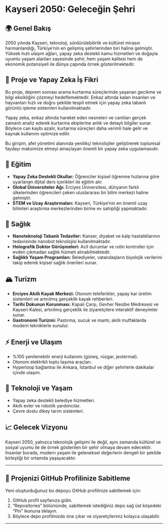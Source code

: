 # Kayseri 2050: Geleceğin Şehri

## 🌍 Genel Bakış
2050 yılında Kayseri, teknoloji, sürdürülebilirlik ve kültürel mirasın harmanlandığı, Türkiye’nin en gelişmiş şehirlerinden biri haline gelmiştir. Yüksek hızlı ulaşım ağları, yapay zeka destekli kamu hizmetleri ve doğayla uyumlu yaşam alanları sayesinde şehir, hem yaşam kalitesi hem de ekonomik potansiyeli ile dünya çapında örnek gösterilmektedir.

## 🚀 Proje ve Yapay Zeka İş Fikri

Bu proje, deprem sonrası arama kurtarma süreçlerinde yaşanan gecikme ve bilgi eksikliğini çözmeyi hedeflemektedir. Enkaz altında kalan insanları ve hayvanları hızlı ve doğru şekilde tespit etmek için yapay zeka tabanlı görüntü işleme sistemleri kullanılmaktadır. 

Yapay zeka, enkaz altında hareket eden nesneleri ve canlıları gerçek zamanlı analiz ederek kurtarma ekiplerine anlık ve detaylı bilgiler sunar. Böylece can kaybı azalır, kurtarma süreçleri daha verimli hale gelir ve kaynak kullanımı optimize edilir.

Bu girişim, afet yönetimi alanında yenilikçi teknolojiler geliştirerek toplumsal faydayı maksimize etmeyi amaçlayan önemli bir yapay zeka uygulamasıdır.

## 🏫 Eğitim
- **Yapay Zeka Destekli Okullar:** Öğrenciler kişisel öğrenme hızlarına göre uyarlanan dijital ders içerikleri ile eğitim alır.
- **Global Üniversiteler Ağı:** Erciyes Üniversitesi, dünyanın farklı ülkelerinden öğrencileri çeken uluslararası bir bilim merkezi haline gelmiştir.
- **STEM ve Uzay Araştırmaları:** Kayseri, Türkiye’nin en önemli uzay bilimleri araştırma merkezlerinden birine ev sahipliği yapmaktadır.

## 🏥 Sağlık
- **Nanoteknoloji Tabanlı Tedaviler:** Kanser, diyabet ve kalp hastalıklarının tedavisinde nanobot teknolojisi kullanılmaktadır.
- **Holografik Doktor Görüşmeleri:** Acil durumlar ve rutin kontroller için evden çıkmadan sağlık hizmeti alınabilmektedir.
- **Sağlıklı Yaşam Programları:** Belediyeler, vatandaşların biyolojik verilerini takip ederek kişisel sağlık önerileri sunar.

## 🏔 Turizm
- **Erciyes Akıllı Kayak Merkezi:** Otonom teleferikler, yapay kar üretim sistemleri ve artırılmış gerçeklik kayak rehberleri.
- **Tarihi Dokunun Korunması:** Kapalı Çarşı, Gevher Nesibe Medresesi ve Kayseri Kalesi, artırılmış gerçeklik ile ziyaretçilere interaktif deneyimler sunar.
- **Gastronomi Turizmi:** Pastırma, sucuk ve mantı; akıllı mutfaklarda modern tekniklerle sunulur.

## ⚡ Enerji ve Ulaşım
- %100 yenilenebilir enerji kullanımı (güneş, rüzgar, jeotermal).
- Otonom elektrikli toplu taşıma araçları.
- Hyperloop bağlantısı ile Ankara, İstanbul ve diğer şehirlerle dakikalar içinde ulaşım.

## 🤖 Teknoloji ve Yaşam
- Yapay zeka destekli belediye hizmetleri.
- Akıllı evler ve robotik yardımcılar.
- Çevre dostu dikey tarım sistemleri.

## 📈 Gelecek Vizyonu
Kayseri 2050, yalnızca teknolojik gelişimi ile değil, aynı zamanda kültürel ve sosyal uyumu ile de örnek gösterilen bir şehir olmaya devam edecektir. İnsanlar burada, modern yaşam ile geleneksel değerlerin dengeli bir şekilde birleştiği bir ortamda yaşayacaktır.

---

## 📌 Projenizi GitHub Profilinize Sabitleme

Yeni oluşturduğunuz bu depoyu GitHub profilinize sabitlemek için:  
1. GitHub profil sayfanıza gidin.  
2. “Repositories” bölümünde, sabitlemek istediğiniz depo sağ üst köşedeki “Pin” ikonuna tıklayın.  
3. Böylece depo profilinizde öne çıkar ve ziyaretçileriniz kolayca ulaşabilir.

---

